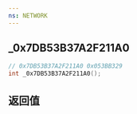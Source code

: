 ```yaml
---
ns: NETWORK
---
```

## _0x7DB53B37A2F211A0

```c
// 0x7DB53B37A2F211A0 0x053BB329
int _0x7DB53B37A2F211A0();
```


## 返回值
